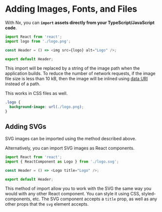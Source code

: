 # Adding Images, Fonts, and Files

With Nx, you can **`import` assets directly from your TypeScript/JavaScript code**.

```typescript jsx
import React from 'react';
import logo from './logo.png';

const Header = () => <img src={logo} alt="Logo" />;

export default Header;
```

This import will be replaced by a string of the image path when the application builds. To reduce the number of network requests, if the image file size is less than 10 kB, then the image will be inlined using [data URI](https://developer.mozilla.org/en-US/docs/Web/HTTP/Basics_of_HTTP/Data_URIs) instead of a path.

This works in CSS files as well.

```css
.logo {
  background-image: url(./logo.png);
}
```

## Adding SVGs

SVG images can be imported using the method described above.

Alternatively, you can import SVG images as React components.

```typescript jsx
import React from 'react';
import { ReactComponent as Logo } from './logo.svg';

const Header = () => <Logo title="Logo" />;

export default Header;
```

This method of import allow you to work with the SVG the same way you would with any other React component. You can style it using CSS, styled-components, etc. The SVG component accepts a `title` prop, as well as any other props that the `svg` element accepts.
